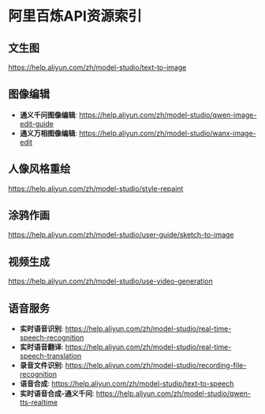 # 阿里百炼API资源索引

## 文生图
https://help.aliyun.com/zh/model-studio/text-to-image

## 图像编辑
- **通义千问图像编辑**: https://help.aliyun.com/zh/model-studio/qwen-image-edit-guide
- **通义万相图像编辑**: https://help.aliyun.com/zh/model-studio/wanx-image-edit

## 人像风格重绘
https://help.aliyun.com/zh/model-studio/style-repaint

## 涂鸦作画
https://help.aliyun.com/zh/model-studio/user-guide/sketch-to-image

## 视频生成
https://help.aliyun.com/zh/model-studio/use-video-generation

## 语音服务
- **实时语音识别**: https://help.aliyun.com/zh/model-studio/real-time-speech-recognition
- **实时语音翻译**: https://help.aliyun.com/zh/model-studio/real-time-speech-translation
- **录音文件识别**: https://help.aliyun.com/zh/model-studio/recording-file-recognition
- **语音合成**: https://help.aliyun.com/zh/model-studio/text-to-speech
- **实时语音合成-通义千问**: https://help.aliyun.com/zh/model-studio/qwen-tts-realtime